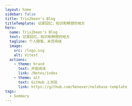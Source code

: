 ```yaml
---
layout: home
sidebar: false
title: Trix2been's Blog
titleTemplate: 记录回忆，知识和畅想的地方
hero:
  name: Trix2been's Blog
  text: 记录回忆，知识和畅想的地方
  tagline: 个人随笔，未完待续
  image:
    src: /logo.svg
    alt: Vitest
  actions:
    - theme: brand
      text: 开始阅读
      link: /Notes/index
    - theme: alt
      text: GitHub 上浏览
      link: https://github.com/henever/nolebase-template
tags:
  - Summary
---
```


<HomePage />
